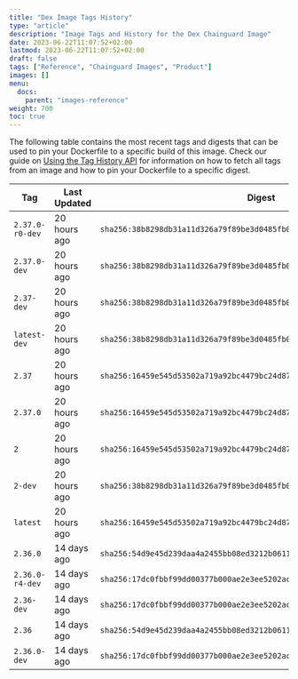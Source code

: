 ```yaml
---
title: "Dex Image Tags History"
type: "article"
description: "Image Tags and History for the Dex Chainguard Image"
date: 2023-06-22T11:07:52+02:00
lastmod: 2023-06-22T11:07:52+02:00
draft: false
tags: ["Reference", "Chainguard Images", "Product"]
images: []
menu:
  docs:
    parent: "images-reference"
weight: 700
toc: true
---
```


The following table contains the most recent tags and digests that can be used to pin your Dockerfile to a specific build of this image. Check our guide on [Using the Tag History API](/chainguard/chainguard-images/using-the-tag-history-api/) for information on how to fetch all tags from an image and how to pin your Dockerfile to a specific digest.

| Tag             | Last Updated | Digest                                                                    |
|-----------------|--------------|---------------------------------------------------------------------------|
| `2.37.0-r0-dev` | 20 hours ago | `sha256:38b8298db31a11d326a79f89be3d0485fb0728e9f27fab53a57958da9c1a07e6` |
| `2.37.0-dev`    | 20 hours ago | `sha256:38b8298db31a11d326a79f89be3d0485fb0728e9f27fab53a57958da9c1a07e6` |
| `2.37-dev`      | 20 hours ago | `sha256:38b8298db31a11d326a79f89be3d0485fb0728e9f27fab53a57958da9c1a07e6` |
| `latest-dev`    | 20 hours ago | `sha256:38b8298db31a11d326a79f89be3d0485fb0728e9f27fab53a57958da9c1a07e6` |
| `2.37`          | 20 hours ago | `sha256:16459e545d53502a719a92bc4479bc24d87aa58e4e0403946733682ac5c43b95` |
| `2.37.0`        | 20 hours ago | `sha256:16459e545d53502a719a92bc4479bc24d87aa58e4e0403946733682ac5c43b95` |
| `2`             | 20 hours ago | `sha256:16459e545d53502a719a92bc4479bc24d87aa58e4e0403946733682ac5c43b95` |
| `2-dev`         | 20 hours ago | `sha256:38b8298db31a11d326a79f89be3d0485fb0728e9f27fab53a57958da9c1a07e6` |
| `latest`        | 20 hours ago | `sha256:16459e545d53502a719a92bc4479bc24d87aa58e4e0403946733682ac5c43b95` |
| `2.36.0`        | 14 days ago  | `sha256:54d9e45d239daa4a2455bb08ed3212b061163b8ad90e1b93d8226efb0c67de7c` |
| `2.36.0-r4-dev` | 14 days ago  | `sha256:17dc0fbbf99dd00377b000ae2e3ee5202ac19b72e13f17a3b8c6136ea7d3f502` |
| `2.36-dev`      | 14 days ago  | `sha256:17dc0fbbf99dd00377b000ae2e3ee5202ac19b72e13f17a3b8c6136ea7d3f502` |
| `2.36`          | 14 days ago  | `sha256:54d9e45d239daa4a2455bb08ed3212b061163b8ad90e1b93d8226efb0c67de7c` |
| `2.36.0-dev`    | 14 days ago  | `sha256:17dc0fbbf99dd00377b000ae2e3ee5202ac19b72e13f17a3b8c6136ea7d3f502` |
